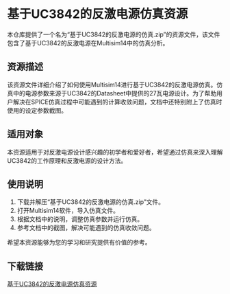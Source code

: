 # 基于UC3842的反激电源仿真资源

本仓库提供了一个名为“基于UC3842的反激电源的仿真.zip”的资源文件，该文件包含了基于UC3842的反激电源在Multisim14中的仿真分析。

## 资源描述

该资源文件详细介绍了如何使用Multisim14进行基于UC3842的反激电源仿真。仿真中的电源参数来源于UC3842的Datasheet中提供的27瓦电源设计。为了帮助用户解决在SPICE仿真过程中可能遇到的计算收敛问题，文档中还特别附上了仿真时使用的设定参数截图。

## 适用对象

本资源适用于对反激电源设计感兴趣的初学者和爱好者，希望通过仿真来深入理解UC3842的工作原理和反激电源的设计方法。

## 使用说明

1. 下载并解压“基于UC3842的反激电源的仿真.zip”文件。
2. 打开Multisim14软件，导入仿真文件。
3. 根据文档中的说明，调整仿真参数并运行仿真。
4. 参考文档中的截图，解决可能遇到的仿真收敛问题。

希望本资源能够为您的学习和研究提供有价值的参考。

## 下载链接

[基于UC3842的反激电源仿真资源](https://pan.quark.cn/s/65a3811c97b5)